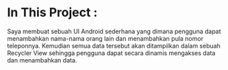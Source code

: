 # In This Project :
Saya membuat sebuah UI Android sederhana yang dimana pengguna dapat menambahkan nama-nama orang lain dan menambahkan pula nomor teleponnya. Kemudian semua data tersebut akan ditampilkan dalam sebuah Recycler View sehingga pengguna dapat secara dinamis mengakses data dan menambahkan data.
